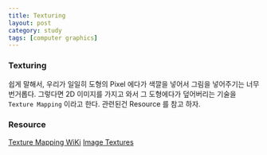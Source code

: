 ```yaml
---
title: Texturing
layout: post
category: study
tags: [computer graphics]
---
```


### Texturing

쉽게 말해서, 우리가 일일히 도형의 Pixel 에다가 색깔을 넣어서 그림을 넣어주기는 너무 번거롭다. 그렇다면 2D 이미지를 가지고 와서 그 도형에다가 덮어버리는 기술을 `Texture Mapping` 이라고 한다. 관련된건 Resource 를 참고 하자.

### Resource
[Texture Mapping WiKi](https://en.wikipedia.org/wiki/Texture_mapping)
[Image Textures](https://math.hws.edu/graphicsbook/c4/s3.html)